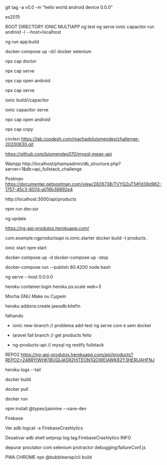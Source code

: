 
git tag -a v0.0 -m "hello world android device 0.0.0"

es2015

ROOT DIRECTORY IONIC MULTIAPP
ng test 
ng serve
ionic capacitor run android -l --host=localhost

ng run app:build

docker-compose up -d// docker selenium

npx cap doctor

npx cap serve

npx cap open android

npx cap serve

ionic build//capacitor

ionic capacitor serve



npx cap open android

npx cap copy

circleci  https://lab.coodesh.com/machadoluismendes/challenge-20200630.git

https://github.com/luismendes070/mysql-mean-api

Wampp http://localhost/phpmyadmin/db_structure.php?server=1&db=api_fullstack_challenge

Postman  https://documenter.getpostman.com/view/2826738/TVYQ2uT5#1d38d962-1757-45c3-807d-a016b38892e4

http://localhost:3000/api/products

npm run dev:ssr

ng update

https://ng-api-produtos.herokuapp.com/


com.example.ngproductsapi 
io.ionic.starter
docker build -t products .

ionic start
npm start

docker-compose up -d
docker-compose up -stop

docker-compose run --publish 80:4200 node bash

ng serve --host 0.0.0.0

heroku container:login
heroku ps:scale web=3

Mocha GNU Make ou Cygwin


heroku addons:create jawsdb:kitefin

falhando

- ionic new-branch // problema add-test ng serve com e sem docker

- laravel fail branch // get products feito

- ng-products-api // mysql ng restify fullstack



REPO2
https://ng-api-produtos.herokuapp.com/api/products?REPO2=248RYIWHK18UQIJAS92HITEON1QOWEIAWK82Y3HERUAHFNJ

heroku logs --tail

docker build

docker pull

docker run


npm install @types/jasmine --save-dev

Firebase

Ver
adb logcat -s FirebaseCrashlytics

Desativar
adb shell setprop log.tag.FirebaseCrashlytics INFO

depurar proctator com selenium
protractor debugging/failureConf.js

PWA CHROME
npx @bubblewrap/cli build







